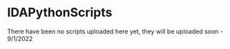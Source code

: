 # IDAPythonScripts

There have been no scripts uploaded here yet, they will be uploaded soon - 9/1/2022
